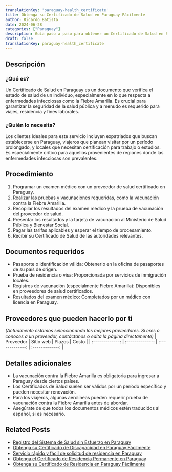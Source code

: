 ```yaml
---
translationKey: 'paraguay-health_certificate'
title: Obtenga su Certificado de Salud en Paraguay Fácilmente
author: Ricardo Batista
date: 2024-06-28
categories: ["Paraguay"]
description: Guía paso a paso para obtener un Certificado de Salud en Paraguay. Esencial para expatriados, viajeros y residentes a largo plazo.
draft: false
translationKey: paraguay-health_certificate
---
```


## Descripción
### ¿Qué es?
Un Certificado de Salud en Paraguay es un documento que verifica el estado de salud de un individuo, especialmente en lo que respecta a enfermedades infecciosas como la Fiebre Amarilla. Es crucial para garantizar la seguridad de la salud pública y a menudo es requerido para viajes, residencia y fines laborales.

### ¿Quién lo necesita?
Los clientes ideales para este servicio incluyen expatriados que buscan establecerse en Paraguay, viajeros que planean visitar por un período prolongado, y locales que necesitan certificación para trabajo o estudios. Es especialmente crítico para aquellos provenientes de regiones donde las enfermedades infecciosas son prevalentes.

## Procedimiento

1. Programar un examen médico con un proveedor de salud certificado en Paraguay.
2. Realizar las pruebas y vacunaciones requeridas, como la vacunación contra la Fiebre Amarilla.
3. Recopilar los resultados del examen médico y la prueba de vacunación del proveedor de salud.
4. Presentar los resultados y la tarjeta de vacunación al Ministerio de Salud Pública y Bienestar Social.
5. Pagar las tarifas aplicables y esperar el tiempo de procesamiento.
6. Recibir su Certificado de Salud de las autoridades relevantes.

## Documentos requeridos

- Pasaporte o identificación válida: Obtenerlo en la oficina de pasaportes de su país de origen.
- Prueba de residencia o visa: Proporcionada por servicios de inmigración locales.
- Registros de vacunación (especialmente Fiebre Amarilla): Disponibles en proveedores de salud certificados.
- Resultados del examen médico: Completados por un médico con licencia en Paraguay.

## Proveedores que pueden hacerlo por ti
_(Actualmente estamos seleccionando los mejores proveedores. Si eres o conoces a un proveedor, contáctanos o edita la página directamente)_
| Proveedor        |     Sitio web     |     Plazos    |       Costo      |
| :-------------: | :-------------: |  :-------------: | :-------------: |

## Detalles adicionales

- La vacunación contra la Fiebre Amarilla es obligatoria para ingresar a Paraguay desde ciertos países.
- Los Certificados de Salud suelen ser válidos por un período específico y pueden necesitar renovación.
- Para los viajeros, algunas aerolíneas pueden requerir prueba de vacunación contra la Fiebre Amarilla antes de abordar.
- Asegúrate de que todos los documentos médicos estén traducidos al español, si es necesario.


## Related Posts

- [Registro del Sistema de Salud sin Esfuerzo en Paraguay](https://tramitit.com/es/guides/paraguay/inscripción_en_el_sistema_de_salud/)
- [Obtenga su Certificado de Discapacidad en Paraguay Fácilmente](https://tramitit.com/es/guides/paraguay/certificado_de_discapacidad/)
- [Servicio rápido y fácil de solicitud de residencia en Paraguay](https://tramitit.com/es/guides/paraguay/solicitud_de_residencia/)
- [Obtenga el Certificado de Residencia Permanente en Paraguay](https://tramitit.com/es/guides/paraguay/certificado_de_residencia_permanente/)
- [Obtenga su Certificado de Residencia en Paraguay Fácilmente](https://tramitit.com/es/guides/paraguay/certificado_de_residencia/)